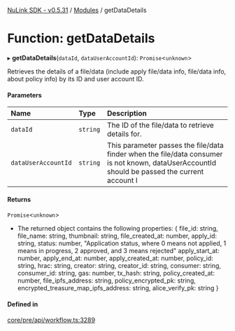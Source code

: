 [NuLink SDK - v0.5.31](../README.md) / [Modules](../modules.md) / getDataDetails

# Function: getDataDetails

▸ **getDataDetails**(`dataId`, `dataUserAccountId`): `Promise`<`unknown`\>

Retrieves the details of a file/data (include apply file/data info, file/data info, about policy info) by its ID and user account ID.

#### Parameters

| Name | Type | Description |
| :------ | :------ | :------ |
| `dataId` | `string` | The ID of the file/data to retrieve details for. |
| `dataUserAccountId` | `string` | This parameter passes the file/data finder when the file/data consumer is not known, dataUserAccountId should be passed the current account I |

#### Returns

`Promise`<`unknown`\>

- The returned object contains the following properties:
                  {
                  file_id: string,
                  file_name: string,
                  thumbnail: string,
                  file_created_at: number,
                  apply_id: string,
                  status: number, "Application status, where 0 means not applied, 1 means in progress, 2 approved, and 3 means rejected"
                  apply_start_at: number,
                  apply_end_at: number,
                  apply_created_at: number,
                  policy_id: string,
                  hrac: string,
                  creator: string,
                  creator_id: string,
                  consumer: string,
                  consumer_id: string,
                  gas: number,
                  tx_hash: string,
                  policy_created_at: number,
                  file_ipfs_address: string,
                  policy_encrypted_pk: string,
                  encrypted_treasure_map_ipfs_address: string,
                  alice_verify_pk: string
                  }

#### Defined in

[core/pre/api/workflow.ts:3289](https://github.com/NuLink-network/nulink-sdk/blob/b71aeb1/src/core/pre/api/workflow.ts#L3289)
